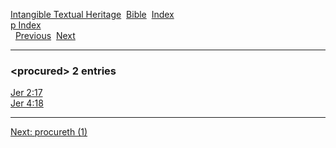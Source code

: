 [Intangible Textual Heritage](../../index)  [Bible](../index) 
[Index](index)   
[p Index](_p_)  
  [Previous](c08865)  [Next](c08867) 

------------------------------------------------------------------------

### &lt;procured&gt; 2 entries

[Jer 2:17](../kjv/jer002.htm#017)  
[Jer 4:18](../kjv/jer004.htm#018)  

------------------------------------------------------------------------

[Next: procureth (1)](c08867)
